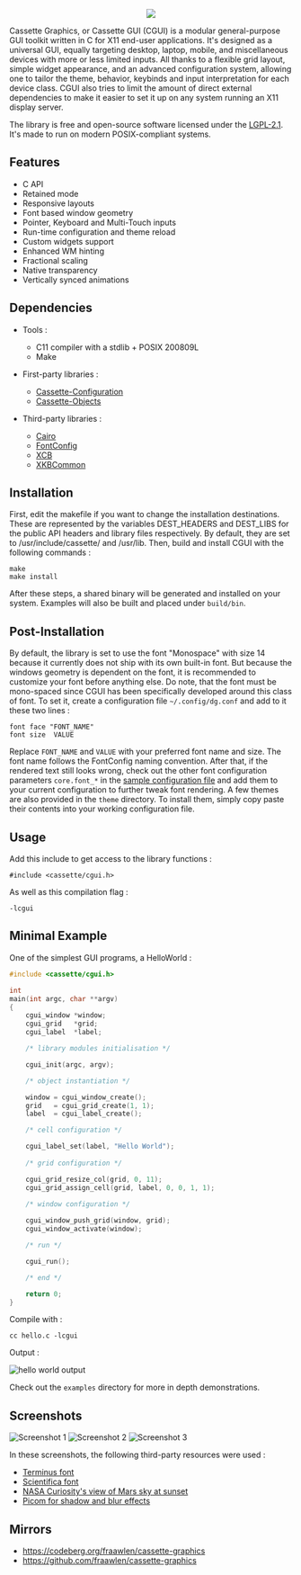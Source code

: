 <p align=center><img src="./extras/banner.svg"></p>

Cassette Graphics, or Cassette GUI (CGUI) is a modular general-purpose GUI toolkit written in C for X11 end-user applications. It's designed as a universal GUI, equally targeting desktop, laptop, mobile, and miscellaneous devices with more or less limited inputs. All thanks to a flexible grid layout, simple widget appearance, and an advanced configuration system, allowing one to tailor the theme, behavior, keybinds and input interpretation for each device class. CGUI also tries to limit the amount of direct external dependencies to make it easier to set it up on any system running an X11 display server.

The library is free and open-source software licensed under the [LGPL-2.1](https://www.gnu.org/licenses/old-licenses/lgpl-2.1.html). It's made to run on modern POSIX-compliant systems.

Features
--------

- C API
- Retained mode
- Responsive layouts
- Font based window geometry
- Pointer, Keyboard and Multi-Touch inputs
- Run-time configuration and theme reload
- Custom widgets support
- Enhanced WM hinting
- Fractional scaling
- Native transparency
- Vertically synced animations

Dependencies
------------

- Tools :

	- C11 compiler with a stdlib + POSIX 200809L
	- Make

- First-party libraries :

	- [Cassette-Configuration](/../../../../fraawlen/cassette-configuration)
	- [Cassette-Objects](/../../../../fraawlen/cassette-objects)

- Third-party libraries :

	- [Cairo](https://cgit.freedesktop.org/cairo/)
	- [FontConfig](https://gitlab.freedesktop.org/fontconfig/fontconfig)
	- [XCB](https://gitlab.freedesktop.org/xorg/lib/libxcb)
	- [XKBCommon](https://github.com/xkbcommon/libxkbcommon)

Installation
------------

First, edit the makefile if you want to change the installation destinations. These are represented by the variables DEST_HEADERS and DEST_LIBS for the public API headers and library files respectively. By default, they are set to /usr/include/cassette/ and /usr/lib. Then, build and install CGUI with the following commands :

```
make
make install
```

After these steps, a shared binary will be generated and installed on your system. Examples will also be built and placed under `build/bin`.

Post-Installation
-----------------

By default, the library is set to use the font "Monospace" with size 14 because it currently does not ship with its own built-in font. But because the windows geometry is dependent on the font, it is recommended to customize your font before anything else. Do note, that the font must be mono-spaced since CGUI has been specifically developed around this class of font. To set it, create a configuration file `~/.config/dg.conf` and add to it these two lines :

```
font face "FONT_NAME"
font size  VALUE
```

Replace `FONT_NAME` and `VALUE` with your preferred font name and size. The font name follows the FontConfig naming convention. After that, if the rendered text still looks wrong, check out the other font configuration parameters `core.font_*` in the [sample configuration file](dg.conf) and add them to your current configuration to further tweak font rendering. A few themes are also provided in the `theme` directory. To install them, simply copy paste their contents into your working configuration file.

Usage
-----

Add this include to get access to the library functions :

```
#include <cassette/cgui.h>
```

As well as this compilation flag :

```
-lcgui
```

Minimal Example
---------------

One of the simplest GUI programs, a HelloWorld :

```c
#include <cassette/cgui.h>

int
main(int argc, char **argv)
{
	cgui_window *window;
	cgui_grid   *grid;
	cgui_label  *label;

	/* library modules initialisation */

	cgui_init(argc, argv);

	/* object instantiation */

	window = cgui_window_create();
	grid   = cgui_grid_create(1, 1);
	label  = cgui_label_create();

	/* cell configuration */

	cgui_label_set(label, "Hello World");
	
	/* grid configuration */

	cgui_grid_resize_col(grid, 0, 11);
	cgui_grid_assign_cell(grid, label, 0, 0, 1, 1);
	
	/* window configuration */

	cgui_window_push_grid(window, grid);
	cgui_window_activate(window);

	/* run */

	cgui_run();

	/* end */

	return 0;
}
```

Compile with :

```
cc hello.c -lcgui
```

Output :

![hello world output](./extras/hello.png)

Check out the `examples` directory for more in depth demonstrations.

Screenshots
-----------

![Screenshot 1](./extras/screenshot-1.png)
![Screenshot 2](./extras/screenshot-2.png)
![Screenshot 3](./extras/screenshot-3.png)

In these screenshots, the following third-party resources were used :

- [Terminus font](https://terminus-font.sourceforge.net/)
- [Scientifica font](https://github.com/nerdypepper/scientifica)
- [NASA Curiosity's view of Mars sky at sunset](https://www.nasa.gov/)
- [Picom for shadow and blur effects](https://github.com/yshui/picom)

Mirrors
-------

- https://codeberg.org/fraawlen/cassette-graphics
- https://github.com/fraawlen/cassette-graphics
